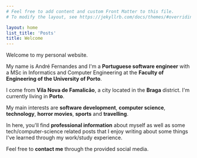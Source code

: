 ```yaml
---
# Feel free to add content and custom Front Matter to this file.
# To modify the layout, see https://jekyllrb.com/docs/themes/#overriding-theme-defaults

layout: home
list_title: 'Posts'
title: Welcome
---
```


Welcome to my personal website.

My name is André Fernandes and I'm a **Portuguese software engineer** with a MSc in Informatics and Computer Engineering at the **Faculty of Engineering of the University of Porto**.

I come from **Vila Nova de Famalicão**, a city located in the **Braga** district. I'm currently living in **Porto**.

My main interests are **software development**, **computer science**, **technology**, **horror movies**, **sports** and **travelling**.

In here, you'll find **professional information** about myself as well as some tech/computer-science related posts that I enjoy writing about some things I've learned through my work/study experience.

Feel free to **contact me** through the provided social media.
